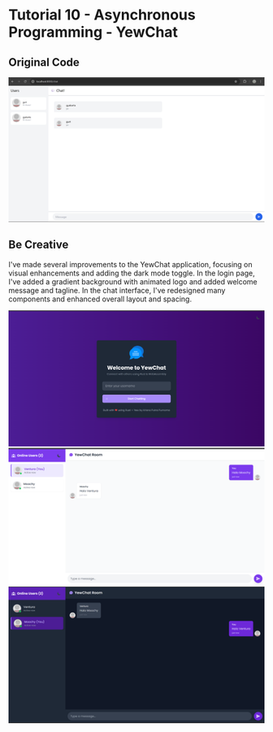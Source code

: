 # Tutorial 10 - Asynchronous Programming - YewChat

## Original Code

![original](/img/original.png)

## Be Creative

I've made several improvements to the YewChat application, focusing on visual enhancements and adding the dark mode toggle. In the login page, I've added a gradient background with animated logo and added welcome message and tagline. In the chat interface, I've redesigned many components and enhanced overall layout and spacing.

![login](/img/loginpage.png)
![light](/img/light.png)
![dark](/img/dark.png)